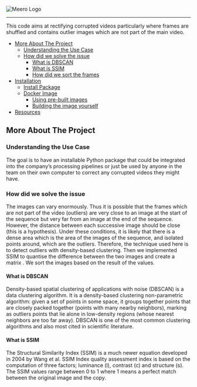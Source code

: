 ![Meero Logo](https://github.com/princys-laboratory/videoprocess/blob/main/meero.gif)

--------------------------------------------------------------------------------------------------

This code aims at rectifying corrupted videos particularly where frames are shuffled and contains outlier images which 
are not part of the main video.

<!-- toc -->

- [More About The Project](#more-about-pytorch)
  - [Understanding the Use Case](#understanding-the-use-case)
  - [How did we solve the issue](#how-did-we-solve-the-issue)
     - [What is DBSCAN](#what-is-DBSCAN)
     - [What is SSIM](#what-is-ssim)
     - [How did we sort the frames](#how-did-we-sort-the-frames)
- [Installation](#installation)
  - [Install Package](#install-package)
  - [Docker Image](#docker-image)
    - [Using pre-built images](#using-pre-built-images)
    - [Building the image yourself](#building-the-image-yourself)
- [Resources](#resources)
<!-- tocstop -->

## More About The Project

### Understanding the Use Case
The goal is to have an installable Python package that could be integrated into the company’s  processing pipelines
or just be used by anyone in the team on their own computer to correct any corrupted videos they might have.

### How did we solve the issue
The images can vary enormously. Thus it is possible that the frames which are not part of the video (outliers) are very
close to an image at the start of the sequence but very far from an image at the end of the sequence. 
However, the distance between each successive image should be close (this is a hypothesis). Under these conditions,
it is likely that there is a dense area which is the area of the images of the sequence, and isolated points around,
which are the outliers. Therefore, the technique used here is to detect outliers with density-based clustering.
Then we implemented SSIM to quantise the difference between the two images and create a matrix . We sort the images based 
on the result of the values.

#### What is DBSCAN
Density-based spatial clustering of applications with noise (DBSCAN) is a data clustering algorithm.
It is a density-based clustering non-parametric algorithm: given a set of points in some space, it groups together 
points that are closely packed together (points with many nearby neighbors), marking as outliers points that lie alone 
in low-density regions (whose nearest neighbors are too far away). DBSCAN is one of the most common clustering 
algorithms and also most cited in scientific literature.

#### What is SSIM
The Structural Similarity Index (SSIM) is a much newer equation developed in 2004 by Wang et al. SSIM Index quality 
assessment index is based on the computation of three factors; luminance (l), contrast (c) and structure (s). 
The SSIM values range between 0 to 1 where 1 means a perfect match between the original image and the copy.